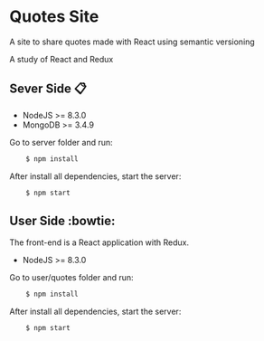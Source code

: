 # Quotes Site
A site to share quotes made with React
using semantic versioning

A study of React and Redux

## Sever Side :clipboard:
- NodeJS >= 8.3.0
- MongoDB >= 3.4.9

Go to server folder and run:

```bash
    $ npm install
```
After install all dependencies, start the server:

```bash
    $ npm start
```

## User Side :bowtie:

The front-end is a React application with Redux.

- NodeJS >= 8.3.0

Go to user/quotes folder and run:

```bash
    $ npm install
```
After install all dependencies, start the server:

```bash
    $ npm start
```
